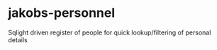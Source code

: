 # jakobs-personnel
Sqlight driven register of people for quick lookup/filtering of personal details
